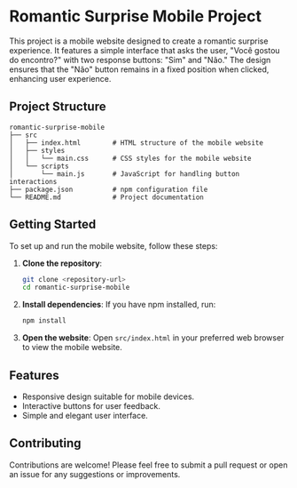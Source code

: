 # Romantic Surprise Mobile Project

This project is a mobile website designed to create a romantic surprise experience. It features a simple interface that asks the user, "Você gostou do encontro?" with two response buttons: "Sim" and "Não." The design ensures that the "Não" button remains in a fixed position when clicked, enhancing user experience.

## Project Structure

```
romantic-surprise-mobile
├── src
│   ├── index.html        # HTML structure of the mobile website
│   ├── styles
│   │   └── main.css      # CSS styles for the mobile website
│   └── scripts
│       └── main.js       # JavaScript for handling button interactions
├── package.json          # npm configuration file
└── README.md             # Project documentation
```

## Getting Started

To set up and run the mobile website, follow these steps:

1. **Clone the repository**:
   ```bash
   git clone <repository-url>
   cd romantic-surprise-mobile
   ```

2. **Install dependencies**:
   If you have npm installed, run:
   ```bash
   npm install
   ```

3. **Open the website**:
   Open `src/index.html` in your preferred web browser to view the mobile website.

## Features

- Responsive design suitable for mobile devices.
- Interactive buttons for user feedback.
- Simple and elegant user interface.

## Contributing

Contributions are welcome! Please feel free to submit a pull request or open an issue for any suggestions or improvements.
